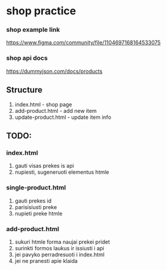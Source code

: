 # shop practice

### shop example link

https://www.figma.com/community/file/1104697168164533075

### shop api docs

https://dummyjson.com/docs/products

## Structure

1. index.html - shop page
2. add-product.html - add new item
3. update-product.html - update item info

## TODO:

### index.html

1. gauti visas prekes is api
2. nupiesti, sugeneruoti elementus htmle

### single-product.html

1. gauti prekes id
2. parisisiusti preke
3. nupieti preke htmle

### add-product.html

1. sukuri htmle forma naujai prekei pridet
2. surinkti formos laukus ir issiusti i api
3. jei pavyko perradresuoti i index.html
4. jei ne pranesti apie klaida
